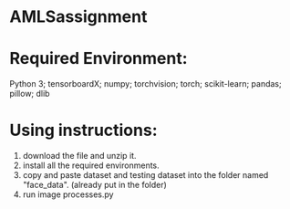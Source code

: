 # AMLSassignment
# Required Environment:
Python 3; 
tensorboardX; 
numpy; 
torchvision; 
torch; 
scikit-learn; 
pandas; 
pillow; 
dlib 

# Using instructions:
1. download the file and unzip it.
2. install all the required environments.
3. copy and paste dataset and testing dataset into the folder named "face_data". (already put in the folder)
4. run image processes.py

